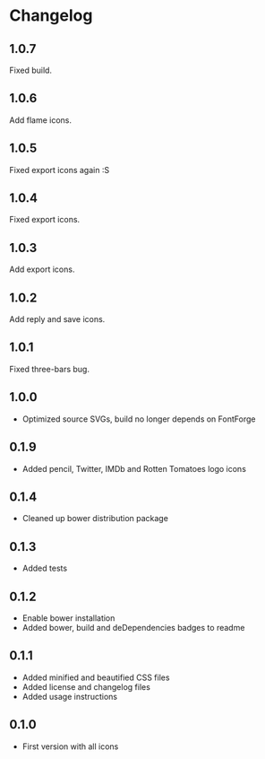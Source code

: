 # Changelog

## 1.0.7

Fixed build.

## 1.0.6

Add flame icons.

## 1.0.5

Fixed export icons again :S

## 1.0.4

Fixed export icons.

## 1.0.3

Add export icons.

## 1.0.2

Add reply and save icons.

## 1.0.1

Fixed three-bars bug.

## 1.0.0

* Optimized source SVGs, build no longer depends on FontForge

## 0.1.9

* Added pencil, Twitter, IMDb and Rotten Tomatoes logo icons

## 0.1.4

* Cleaned up bower distribution package

## 0.1.3

* Added tests

## 0.1.2

* Enable bower installation
* Added bower, build and deDependencies badges to readme

## 0.1.1

* Added minified and beautified CSS files
* Added license and changelog files
* Added usage instructions

## 0.1.0

* First version with all icons
